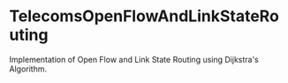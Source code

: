 # TelecomsOpenFlowAndLinkStateRouting
Implementation of Open Flow and Link State Routing using Dijkstra's Algorithm.
